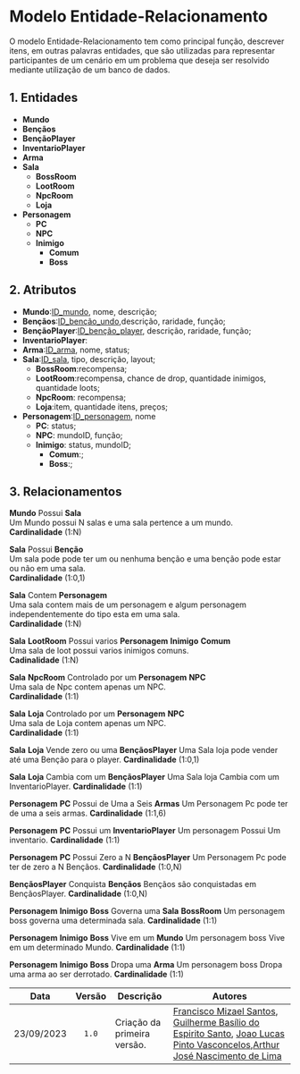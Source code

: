# Modelo Entidade-Relacionamento

<div>
<p>O modelo Entidade-Relacionamento tem como principal função, descrever itens, em outras palavras entidades, que são utilizadas para representar participantes de um cenário em um problema que deseja ser resolvido mediante utilização de um banco de dados.</p>
</div>

## 1. Entidades 
- **Mundo**
- **Bençãos**
- **BençãoPlayer**
- **InventarioPlayer**
- **Arma**
- **Sala**
    - **BossRoom**
    - **LootRoom**
    - **NpcRoom**
    - **Loja**
- **Personagem**
    - **PC**
    - **NPC**
    - **Inimigo**
        - **Comum**
        - **Boss**

## 2. Atributos
- **Mundo**:<ins>ID_mundo</ins>, nome, descrição;
- **Bençãos**:<ins>ID_benção_undo</ins>,descrição, raridade, função; 
- **BençãoPlayer**:<ins>ID_benção_player</ins>, descrição, raridade, função;
- **InventarioPlayer**:
- **Arma**:<ins>ID_arma</ins>, nome, status;
- **Sala**:<ins>ID_sala</ins>, tipo, descrição, layout;
    - **BossRoom**:recompensa;
    - **LootRoom**:recompensa, chance de drop, quantidade inimigos, quantidade loots;
    - **NpcRoom**: recompensa;
    - **Loja**:item, quantidade itens, preços;
- **Personagem**:<ins>ID_personagem</ins>, nome
    - **PC**: status;
    - **NPC**: mundoID, função;
    - **Inimigo**: status, mundoID;
        - **Comum**:;
        - **Boss**:;

## 3. Relacionamentos
**Mundo** Possui **Sala**<br>
Um Mundo possui N salas e uma sala pertence a um mundo.<br>
**Cardinalidade** (1:N)

**Sala** Possui **Benção**<br>
Um sala pode pode ter um ou nenhuma benção e uma benção pode estar ou não em uma sala.<br>
**Cardinalidade** (1:0,1)

**Sala** Contem **Personagem**<br>
Uma sala contem mais de um personagem e algum personagem independentemente do tipo esta em uma sala.<br>
**Cardinalidade** (1:N)

**Sala** **LootRoom** Possui varios **Personagem** **Inimigo** **Comum** <br>
 Uma sala de loot possui varios inimigos comuns.<br>
**Cadinalidade** (1:N)

**Sala** **NpcRoom** Controlado por um **Personagem** **NPC**<br>
Uma sala de Npc contem apenas um NPC.<br>
**Cardinalidade** (1:1)

**Sala** **Loja** Controlado por um **Personagem** **NPC**<br>
Uma sala de Loja contem apenas um NPC.<br>
**Cardinalidade** (1:1)

**Sala** **Loja** Vende zero ou uma **BençãosPlayer**
Uma Sala loja pode vender até uma Benção para o player.
**Cardinalidade** (1:0,1)

**Sala** **Loja** Cambia com um **BençãosPlayer**
Uma Sala loja Cambia com um InventarioPlayer.
**Cardinalidade** (1:1)

**Personagem** **PC** Possui de Uma a Seis **Armas**
Um Personagem Pc pode ter de uma a seis armas.
**Cardinalidade** (1:1,6)

**Personagem** **PC** Possui um **InventarioPlayer**
Um personagem Possui Um inventario.
**Cardinalidade** (1:1)

**Personagem** **PC** Possui Zero a N **BençãosPlayer**
Um Personagem Pc pode ter de zero a N Bençãos.
**Cardinalidade** (1:0,N)

**BençãosPlayer** Conquista **Bençãos**
Bençãos são conquistadas em BençãosPlayer.
**Cardinalidade** (1:0,N)

**Personagem** **Inimigo** **Boss** Governa uma **Sala** **BossRoom**
Um personagem boss governa uma determinada sala.
**Cardinalidade** (1:1)

**Personagem** **Inimigo** **Boss** Vive em um **Mundo**
Um personagem boss Vive em um determinado Mundo.
**Cardinalidade** (1:1)

**Personagem** **Inimigo** **Boss** Dropa uma **Arma**
Um personagem boss Dropa uma arma ao ser derrotado.
**Cardinalidade** (1:1)


| Data | Versão | Descrição | Autores |
|:------:|:--------:|-----------|-------|
| 23/09/2023 | `1.0` | Criação da primeira versão. | [Francisco Mizael Santos](https://github.com/frmiza), [Guilherme Basílio do Espirito Santo](https://github.com/GuilhermeBES), [Joao Lucas Pinto Vasconcelos](https://github.com/HacKairos),[Arthur José Nascimento de Lima](https://github.com/Arthurlima544)  |
